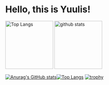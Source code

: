 # Hello, this is Yuulis!

<p align="left"> 
  <img alt="Top Langs" height="150px" src="https://github-readme-stats.vercel.app/api/top-langs/?username={Yuulis}&layout=compact&show_icons=true&theme=onedark" />
  <img alt="github stats" height="150px" src="https://github-readme-stats.vercel.app/api?username={Yuulis}&theme=onedark&show_icons=ture" />
</p>

[![Anurag's GitHub stats](https://github-readme-stats.vercel.app/api?username=Yuulis&count_private=true&show_icons=true&theme=algolia)](https://github.com/anuraghazra/github-readme-stats)[![Top Langs](https://github-readme-stats.vercel.app/api/top-langs/?username=Yuulis&layout=compact&count_private=true&show_icons=true&theme=algolia)](https://github.com/anuraghazra/github-readme-stats)
[![trophy](https://github-profile-trophy.vercel.app/?username=Yuulis&theme=onedark)](https://github.com/ryo-ma/github-profile-trophy)

